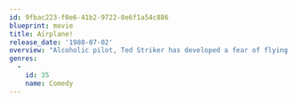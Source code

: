 ```yaml
---
id: 9fbac223-f0e6-41b2-9722-0e6f1a54c886
blueprint: movie
title: Airplane!
release_date: '1980-07-02'
overview: "Alcoholic pilot, Ted Striker has developed a fear of flying due to wartime trauma, but nevertheless boards a passenger jet in an attempt to woo back his stewardess girlfriend. Food poisoning decimates the passengers and crew, leaving it up to Striker to land the plane with the help of a glue-sniffing air traffic controller and Striker's vengeful former Air Force captain, who must both talk him down."
genres:
  -
    id: 35
    name: Comedy
---
```

